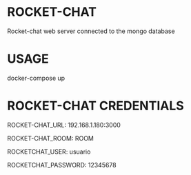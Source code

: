 # ROCKET-CHAT
Rocket-chat web server connected to the mongo database

# USAGE
docker-compose up

# ROCKET-CHAT CREDENTIALS
ROCKET-CHAT_URL: 192.168.1.180:3000

ROCKET-CHAT_ROOM: ROOM

ROCKETCHAT_USER: usuario

ROCKETCHAT_PASSWORD: 12345678
